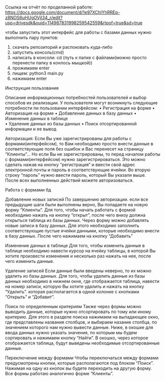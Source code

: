 Ссылка на отчёт по проделанной работе: https://docs.google.com/document/d/1e97XChlYhRREp-z8NOS6uHUgOVjI34_r/edit?usp=drivesdk&ouid=114987831998259542559&rtpof=true&sd=true

чтобы запустить этот интерфейс для работы с базами данных нужно выполнить пару пунктов:

1. скачать репозиторий и распоковать куда-либо
2. запустить консоль(cmd)
3. написать в консоли: cd (путь к папке с файлами(можно просто перенести папку в конлось мыщкой))
4. прожимаем enter
5. пищем: python3 main.py
6. нажимаем enter

Инструкция пользования 

Описание информационных потребностей пользователей и выбор способов их реализации.
У пользователя могут возникнуть следующие потребности пи пользовании интерфейсом: 
    • Регистрация на форме 
    • Авторизация на форме 
    • Добавление данных в базу данных
    • Изменение данных в таблице  
    • Удаление данных из базы данных
    • Поиск отсортированной информации и ее вывод

Авторизация:
Если Вы уже зарегистрированы для работы с формами(интерфейсом), то Вам необходимо просто внести данные в соответствующие поля без ошибок и Вас перенесет на страницу “Клиенты”...
Но если Вы не зарегистрированы, то перед началом работы с формами(интерфейсом) нужно зарегистрироваться. Это можно сделать нажав на кнопку “регистрация” и ввести свой адрес электронной почты и пароль в соответствующие ячейки. Во вторую строку “пароль” нужно ввести пароль, который Вы указали выше. После всех выполненных действий можете авторизоваться.

Работа с формами бд

Добавление новых записей
По завершению авторизации. если все предыдущие шаги были выполнены верно, Вы попадаете на новую форму “Клиенты”. Для того, чтобы начать работать с формой необходимо нажать на кнопку “открыт”, после чего внизу должна открыться таблица из базы данных. Через форму можно добавлять новые записи в базу данных. Для этого необходимо заполнить соответствующие пустые ячейки данными, которые необходимо внести в базу данных. После чего нажимаем на кнопку “Добавить”

Изменение данных в таблице
Для того, чтобы изменить данные в таблице необходимо навести курсор на ячейку таблицы, в которой Вы хотите произвести изменения и несколько раз нажать на нее, после чего изменить данные.

Удаление записей
Если данные были введены неверно, то их можно удалить из базы данных. Для того, чтобы удалить данные из базы данных необходимо в нижнем окне, где отображается таблица, навести на номер записи, которую Вы хотите удалить и нажать на кнопку “Удалить”. которая располагается в одной колонке с кнопками “Открыть” и “Добавит”.

Поиск по определенным критериям
Также через формы можно выводить данные, которые нужно отсортировать по тому или иному критерию. Для этого в разделе поиска нажимаем на выпадающее окно, где представлены названия столбцов, и выбираем назание столбца, по значением которого нам нужно вывести данные. Ниже, в окошке для ввода данных нужно указать значения, по которым мы будем сортировать и нажимаем кнопку “Найти”. В окошко, через которое отображается таблица, будут выведены необходимые отсортированные данные.

Переключение между формами
Чтобы переключаться между формами предусмотрены кнопки, которые располагаются под блоком “Поиск”. Нажимая на одну из кнопок вы будете переходить на другую форму. Все формы работаю аналогично форме “Клиенты”.

